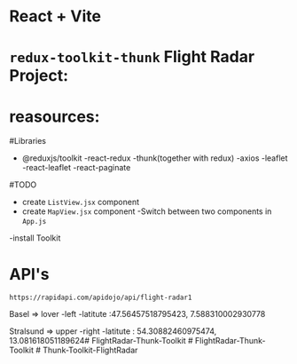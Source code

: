 # React + Vite

# `redux-toolkit-thunk` Flight Radar Project:

# reasources:



#Libraries

- @reduxjs/toolkit
  -react-redux
  -thunk(together with redux)
  -axios
  -leaflet
  -react-leaflet
  -react-paginate

#TODO

- create `ListView.jsx` component
- create `MapView.jsx` component
  -Switch between two components in `App.js`

-install Toolkit

# API's

`https://rapidapi.com/apidojo/api/flight-radar1`

Basel => lover -left -latitute :47.56457518795423, 7.588310002930778

Stralsund => upper -right -latitute : 54.30882460975474, 13.081618051189624#   F l i g h t R a d a r - T h u n k - T o o l k i t  
 #   F l i g h t R a d a r - T h u n k - T o o l k i t  
 # Thunk-Toolkit-FlightRadar

